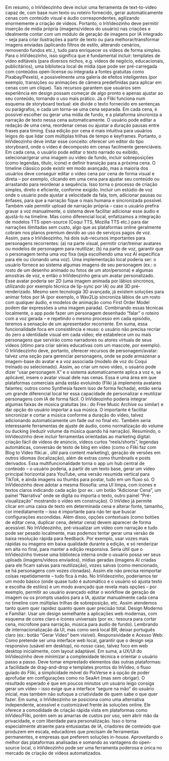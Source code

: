 Em resumo, o InVideozinho deve incluir uma ferramenta de text-to-video capaz de, com base num texto ou roteiro fornecido, gerar automaticamente cenas com conteúdo visual e áudio correspondentes, agilizando enormemente a criação de vídeos.
Portanto, o InVideozinho deve permitir inserção de mídia própria (imagens/vídeos do usuário) nas criações e idealmente contar com um módulo de geração de imagens por IA integrado – seja para criar ilustrações a partir de texto ou para melhorar/transformar imagens enviadas (aplicando filtros de estilo, alterando cenários, removendo fundos etc.), tudo para enriquecer os vídeos de forma simples.
Para o InVideozinho, isso significa que é fundamental incluir: templates de vídeo editáveis (para diversos nichos, e.g. vídeos de negócio, educacionais, publicitários), uma biblioteca local de mídia (que pode ser pré-carregada com conteúdos open-license ou integrada a fontes gratuitas como Pixabay/Pexels), e possivelmente uma galeria de efeitos inteligentes (por exemplo, transições ou animações de câmera predefinidas para aplicar em cenas com um clique). Tais recursos garantem que usuários sem experiência em design possam começar de algo pronto e apenas ajustar ao seu conteúdo, tornando o uso mais prático.
Já o Fliki funciona num esquema de storyboard textual: ele divide o texto fornecido em sentenças ou parágrafos, e cada um torna-se uma cena separada. Em cada cena, é possível escolher ou gerar uma mídia de fundo, e a plataforma sincroniza a narração de texto nessa cena automaticamente. O usuário pode editar a redação de uma cena, reordenar cenas ou ajustar a duração pausas entre frases para timing. Essa edição por cena é mais intuitiva para usuários leigos do que lidar com múltiplas trilhas de tempo e keyframes. Portanto, o InVideozinho deve imitar esse conceito: oferecer um editor do tipo storyboard, onde o vídeo é decomposto em cenas facilmente gerenciáveis. Em cada cena, o usuário pode editar o texto narrado ou exibido, selecionar/gerar uma imagem ou vídeo de fundo, incluir sobreposições (como legendas, título, ícone) e definir transição para a próxima cena. O timeline clássico pode existir em modo avançado, mas a maioria dos usuários deve conseguir editar o vídeo cena por cena de forma visual e direta – por exemplo, clicando em uma cena para ajustar seu conteúdo ou arrastando para reordenar a sequência. Isso torna o processo de criação simples, direto e eficiente, conforme exigido.
Incluir um estúdio de voz onde o usuário pode ajustar a velocidade da fala, tom, adicionar pausas ou ênfases, para que a narração fique o mais humana e sincronizada possível. Também vale permitir upload de narração própria – caso o usuário prefira gravar a voz manualmente, o sistema deve facilitar adicionar esse áudio e ajustá-lo na timeline. Mas como diferencial local, enfatizamos a integração de modelos TTS open-source (Coqui TTS, Mozilla TTS etc.) para dar narrações ilimitadas sem custo, algo que as plataformas online geralmente cobram nos planos premium devido ao uso de serviços pagos de voz.
Assim, para o InVideozinho, há dois sub-recursos importantes para personagens recorrentes: (a) na parte visual, permitir criar/treinar avatares ou modelos de personagem para reutilizar; (b) na parte de voz, garantir que o personagem tenha uma voz fixa (seja escolhendo uma voz AI específica para ele ou clonando uma voz). Uma implementação local poderia ser: o usuário fornece ao sistema algumas imagens de seu personagem (ex.: o rosto de um desenho animado ou fotos de um ator/persona) e algumas amostras de voz, e então o InVideozinho gera um avatar personalizado. Esse avatar poderia ser 2D (uma imagem animada por lábios síncronos, utilizando por exemplo técnica de lip-sync por IA) ou até 3D pré-renderizado. Mesmo sem tecnologia 3D avançada, já existem soluções para animar fotos por IA (por exemplo, o Wav2Lip sincroniza lábios de um rosto com qualquer áudio, e modelos de animação como First Order Model podem dar expressões a uma imagem parada). Combinando essas técnicas localmente, o app pode fazer um personagem desenhado “falar” o roteiro com a voz gerada – e repetindo o mesmo processo em cada episódio, teremos a sensação de um apresentador recorrente. Em suma, essa funcionalidade foca em consistência e reuso: o usuário não precisa recriar do zero a identidade visual em cada vídeo; ele estabelece um ou mais personagens que servirão como narradores ou atores virtuais de seus vídeos (ótimo para criar séries educativas com um mascote, por exemplo). O InVideozinho deve, portanto, oferecer recursos de personagem/avatar: talvez uma seção para gerenciar personagens, onde se pode armazenar a imagem-base do avatar e a voz associada (modelo de voz do Coqui treinado ou selecionado). Assim, ao criar um novo vídeo, o usuário pode dizer “usar personagem X” e o sistema automaticamente aplica a voz e, se aplicável, insere o avatar visual dele nas cenas. Essa é uma área em que plataformas comerciais ainda estão evoluindo (Fliki já implementa avatares falantes; outros como Synthesia fazem isso de forma fechada), então seria um grande diferencial local ter essa capacidade de personalizar e reutilizar personagens com IA de forma fácil.
O InVideozinho poderia integrar algumas faixas de música gratuitas (ex.: do Free Music Archive ou similar) e dar opção do usuário importar a sua música. O importante é facilitar sincronizar e cortar a música conforme a duração do vídeo, talvez adicionando automaticamente um fade out no final etc. Também seria interessante ferramentas de ajuste de áudio, como normalização do volume ou ducking (reduzir volume da música quando há narração).
Resumindo, o InVideozinho deve incluir ferramentas orientadas ao marketing digital: criação fácil de vídeos de anúncio, vídeos curtos “reels/shorts”, legendas automáticas, conversão de texto de blog em vídeo (como o Fliki faz com Blog to Video
fliki.ai
, últil para content marketing), geração de versões em outros idiomas (localização), além de extras como thumbnails e posts derivados. Essa multifuncionalidade torna o app um hub central de conteúdo – o usuário poderia, a partir de um texto base, gerar um vídeo principal horizontal para YouTube, uma versão resumida vertical para TikTok, e ainda imagens ou thumbs para postar, tudo em um fluxo só.
O InVideozinho deve adotar a mesma filosofia: uma UI limpa, com ícones e textos claros indicando cada ação (por ex.: um botão “Adicionar Cena”, um painel “Narrativa” onde se digita ou importa o texto, outro painel “Pré-visualização” mostrando o vídeo em construção).
O InVideo já permite clicar em uma caixa de texto em determinada cena e alterar fonte, tamanho, cor imediatamente
– isso é importante para não ter que buscar configurações escondidas. Além disso, opções contextuais (como botões de editar cena, duplicar cena, deletar cena) devem aparecer de forma acessível. No InVideozinho, pré-visualizar um vídeo com narração e tudo pode ser pesado localmente, mas podemos tentar gerar uma versão de baixa resolução rápida para feedback. Por exemplo, usar vozes mais rápidas ou imagens em baixa qualidade durante a edição, e só renderizar em alta no final, para manter a edição responsiva. Seria últil que o InVideozinho tivesse uma biblioteca interna onde o usuário possa ver seus uploads (imagens/vídeos enviados), mídias geradas (imagens AI criadas para ele ficam salvas para reutilização), vozes salvas (como mencionado, se há personagens com vozes clonadas). Assim ele não precisa reimportar coisas repetidamente – tudo fica à mão.
No InVideozinho, poderíamos ter um modo básico (onde quase tudo é automático e o usuário só ajusta texto e escolha de estilos) e um modo avançado que revela mais opções – por exemplo, permitir ao usuário avançado editar o workflow de geração de imagem ou os prompts usados para a IA, ajustar manualmente cada cena no timeline com múltiplas trilhas de sobreposição, etc. Assim atendemos tanto quem quer rapidez quanto quem quer precisão total.
Design Moderno e Familiar: Usar um design semelhante a aplicações web modernas, com esquema de cores claro e ícones universais (por ex.: tesoura para cortar cena, microfone para narração, música para áudio de fundo). Lembrando de internacionalização da UI, mas como será local BR, deixar português claro (ex.: botão “Gerar Vídeo” bem visível).
Responsividade e Acesso Web: Como pretende ser uma interface web local, garantir que o design seja responsivo (usável em desktop), no nosso caso, talvez foco em web desktop inicialmente, com layout adaptável.
Em suma, a UX/UI do InVideozinho deve minimizar a complexidade técnica e orientar o usuário passo a passo. Deve tomar emprestado elementos das outras plataformas: a facilidade de drag-and-drop e templates prontos do InVideo, o fluxo guiado do Fliki, a simplicidade móvel do PixVerse e a opção de poder aprofudar em configurações como no SeaArt (mas sem obrigar). O resultado esperado é que em poucos minutos um usuário leigo consiga gerar um vídeo – isso exige que a interface “segure na mão” do usuário inicial, mas também não sufoque a criatividade de quem sabe o que quer fazer.
Em suma, o InVideozinho se posiciona como uma alternativa independente, acessível e customizável frente às soluções online. Ele oferece a comodidade de criação rápida vista em plataformas como InVideo/Fliki, porém sem as amarras de custos por uso, sem abrir mão da privacidade, e com liberdade para personalização. Isso o torna especialmente atraente para entusiastas de IA, criadores de conteúdo que produzem em escala, educadores que precisam de ferramentas permanentes, e empresas que preferem soluções in-house. Aproveitando o melhor das plataformas analisadas e somando as vantagens do open-source local, o InVideozinho pode ser uma ferramenta poderosa e única no mercado de criação de vídeos automatizados.
